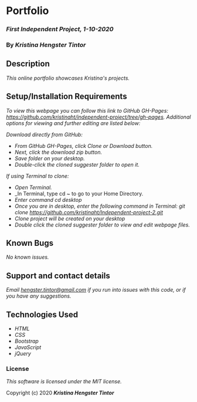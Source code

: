 
# Portfolio

### _First Independent Project, 1-10-2020_

### By _**Kristina Hengster Tintor**_

## Description

_This online portfolio showcases Kristina's projects._

## Setup/Installation Requirements

_To view this webpage you can follow this link to GitHub GH-Pages: https://github.com/kristinaht/independent-project/tree/gh-pages. Additional options for viewing and further editing are listed below:_

_Download directly from GitHub:_
* _From GitHub GH-Pages, click Clone or Download button._
* _Next, click the download zip button._
* _Save folder on your desktop._
* _Double-click the cloned suggester folder to open it._



_If using Terminal to clone:_
* _Open Terminal._
* _In Terminal, type cd ~ to go to your Home Directory. 
* _Enter command cd desktop_
* _Once you are in desktop, enter the following command in Terminal: git clone https://github.com/kristinaht/Independent-project-2.git_
* _Clone project will be created on your desktop_
* _Double click the cloned suggester folder to view and edit webpage files._


## Known Bugs

_No known issues._

## Support and contact details

_Email hengster.tintor@gmail.com if you run into issues with this code, or if you have any suggestions._

## Technologies Used

* _HTML_
* _CSS_
* _Bootstrap_
* _JavaScript_
* _jQuery_

### License

*This software is licensed under the MIT license.*

Copyright (c) 2020 **_Kristina Hengster Tintor_**

